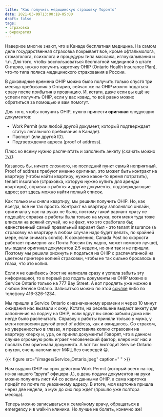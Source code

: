 ```yaml
---
title: "Как получить медицинскую страховку Торонто"
date: 2021-03-09T13:00:18-05:00
draft: false
tags:
- страховка
- бюрократия
---
```


Наверное многие знают, что в Канаде бесплатная медицина. На самом деле государственная страховка покрывает всё, кроме офтальмолога, стоматолога, психолога и процедуры типа массажа, иглоукалывания и т.п. Для того, чтобы воспользоваться бесплатной медициной в штате Онтарио, нужно получить карточку OHIP (Ontario Health Insurance Plan), что-то типа полиса медицинского страхования в России.

В доковидные времена OHIP можно было получить только спустя три месяца пребывания в Онтарио, сейчас же на OHIP можно податься сразу после прибытия в провинцию. И, кстати, даже если вы ещё не успели получить OHIP, если у вас ковид, то всё равно можно обратиться за помощью и вам помогут.

Для того, чтобы получить OHIP, нужно принести **оригинал** следующих документов:
- Work Permit (или любой другой документ, который подтверждает статус легального пребывания в Канаде). 
- Паспорт (или другой ID). 
- Подтверждение адреса (proof of address). 

Плюс ко всему нужно распечатать и заполнить анкету (скачать можно [тут](http://www.forms.ssb.gov.on.ca/mbs/ssb/forms/ssbforms.nsf/FormDetail?OpenForm&ACT=RDR&TAB=PROFILE&SRCH=1&ENV=WWE&TIT=Registration+for+Ontario+Health+Coverage+form+&NO=014-0265-82)).

Казалось бы, ничего сложного, но последний пункт самый неприятный. Proof of address требуют именно оригинал, это может быть контракт на квартиру (чтобы найти квартиру, нужно какое-то время потратить), tenant insurance (страховка, которую нужно купить для аренды квартиры), справка с работы и другие документы, подтверждающие адрес; вот [здесь](https://www.ontario.ca/page/apply-ohip-and-get-health-card) можно найти полный список.

Как только мы сняли квартиру, мы решили получить OHIP. Но, как всегда, всё не так просто. Контракт на квартиру заполнялся онлайн, оригинала у нас на руках не было, поэтому такой вариант сразу не подошёл; справка с работы была только на мужа, хотя меня туда тоже вписали на всякий случай, но не факт, что это сработало бы; единственный самый правильный вариант был - это tenant insurance (а страховку на квартиру в любом случае надо будет делать, по крайней мере, если снимать condo). К сожалению, Canada Post по скорости работает примерно как Почта России (ну ладно, может немного лучше), мы ждали оригинал документов 2.5 недели, но они так и не пришли. Поэтому мы решили рискнуть и податься на OHIP с распечатанной на цветном принтере копией страховки, чтобы не так сильно бросалось в глаза, что это копия.

Если я не ошибаюсь (пост не написала сразу и успела забыть эту информацию), то в первый раз подать документы на OHIP можно в Service Ontario только на 777 Bay Street. А вот продлять уже можно в любом Service Ontario. Записаться можно по этой [ссылке](https://www.services.gov.on.ca/wps85/portal/s2i/!ut/p/z1/04_Sj9CPykssy0xPLMnMz0vMAfIjo8ziLdwNzIwcTQz9DHzcDQwCXXw8_YMNQw0N3I30w_TDCSmJAkob4ACOBkD9UYSURAKtMMdphYWBfjDIjJzEvHT9yNQ8_eDUvHhnR_2CXDfLgNzceEdHRUUAthxIMA!!/dz/d5/L2dBISEvZ0FBIS9nQSEh/) либо по телефону 416-326-1234.

Мы пришли в Service Ontario к назначенному времени и через 10 минут ожидания нас вызвали к окну. Кстати, на ресепшене выдают анкету для заполнения на подачу на OHIP, если вдруг вы свою забыли дома или негде было распечатать. Справку с работы приняли только у мужа, у меня попросили другой proof of address, как и ожидалось. Со страхом, но уверенностью в глазах, я предоставила копию страховки на квартиру клерку и, ура, он принял документы! Говорят, что в данном случае огромную роль играет человеческий фактор, клерк мог нас и послать без оригинала документа. А вот так выглядит Service Ontario внутри, очень напоминает МФЦ без очередей 😀.

{{< figure src="/images/Service_Ontario.jpeg" caption=" " >}}

Нам выдали OHIP на срок действия Work Permit (который всего на год из-за нашего “друга” офицера J.), в день подачи документов на руки можно получить лист А4 со всеми данными OHIP, а сама карточка придёт по почте по указанному адресу. В итоге, моя карточка пришла через две недели, а муж до сих пор ждёт (прошло уже полтора месяца).

Теперь можно записываться к семейному врачу, обращаться в emergency и в walk-in клиники. Но лучше не болеть, конечно же! 
